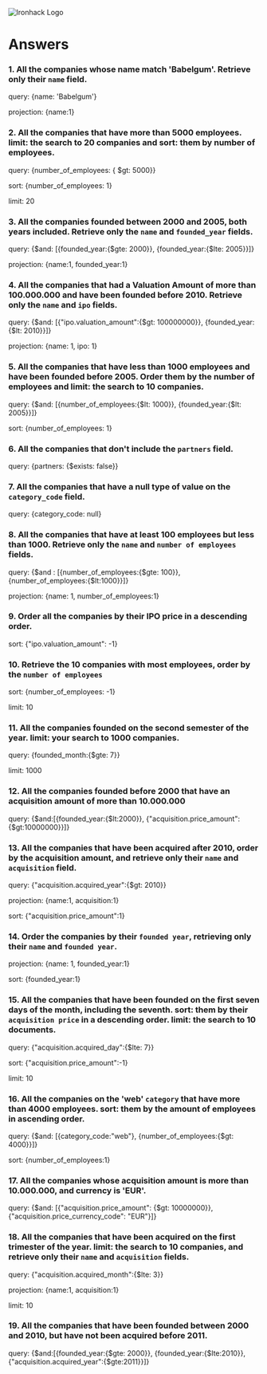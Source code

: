 ![Ironhack Logo](https://i.imgur.com/1QgrNNw.png)

# Answers

### 1. All the companies whose name match 'Babelgum'. Retrieve only their `name` field.

query:  {name: 'Babelgum'}

projection: {name:1}

### 2. All the companies that have more than 5000 employees. limit: the search to 20 companies and sort: them by **number of employees**.

query:  {number_of_employees: { $gt: 5000}}

sort: {number_of_employees: 1}

limit: 20

### 3. All the companies founded between 2000 and 2005, both years included. Retrieve only the `name` and `founded_year` fields.

query:  {$and: [{founded_year:{$gte: 2000}}, {founded_year:{$lte: 2005}}]}

projection: {name:1, founded_year:1}

### 4. All the companies that had a Valuation Amount of more than 100.000.000 and have been founded before 2010. Retrieve only the `name` and `ipo` fields.

query:  {$and: [{"ipo.valuation_amount":{$gt: 100000000}}, {founded_year: {$lt: 2010}}]}

projection: {name: 1, ipo: 1}

### 5. All the companies that have less than 1000 employees and have been founded before 2005. Order them by the number of employees and limit: the search to 10 companies.

query:  {$and: [{number_of_employees:{$lt: 1000}}, {founded_year:{$lt: 2005}}]}

sort: {number_of_employees: 1}

### 6. All the companies that don't include the `partners` field.

query:  {partners: {$exists: false}}


### 7. All the companies that have a null type of value on the `category_code` field.

query:  {category_code: null}

### 8. All the companies that have at least 100 employees but less than 1000. Retrieve only the `name` and `number of employees` fields.

query:  {$and : [{number_of_employees:{$gte: 100}}, {number_of_employees:{$lt:1000}}]}

projection: {name: 1, number_of_employees:1}

### 9. Order all the companies by their IPO price in a descending order.

sort: {"ipo.valuation_amount": -1}

### 10. Retrieve the 10 companies with most employees, order by the `number of employees`

sort: {number_of_employees: -1}

limit: 10

### 11. All the companies founded on the second semester of the year. limit: your search to 1000 companies.

query:  {founded_month:{$gte: 7}}

limit: 1000

### 12. All the companies founded before 2000 that have an acquisition amount of more than 10.000.000

query:  {$and:[{founded_year:{$lt:2000}}, {"acquisition.price_amount":{$gt:10000000}}]}

### 13. All the companies that have been acquired after 2010, order by the acquisition amount, and retrieve only their `name` and `acquisition` field.

query:  {"acquisition.acquired_year":{$gt: 2010}}

projection: {name:1, acquisition:1}

sort: {"acquisition.price_amount":1}

### 14. Order the companies by their `founded year`, retrieving only their `name` and `founded year`.

projection: {name: 1, founded_year:1}

sort: {founded_year:1}

### 15. All the companies that have been founded on the first seven days of the month, including the seventh. sort: them by their `acquisition price` in a descending order. limit: the search to 10 documents.

query:  {"acquisition.acquired_day":{$lte: 7}}

sort: {"acquisition.price_amount":-1}

limit: 10

### 16. All the companies on the 'web' `category` that have more than 4000 employees. sort: them by the amount of employees in ascending order.

query:  {$and: [{category_code:"web"}, {number_of_employees:{$gt: 4000}}]}

sort: {number_of_employees:1}

### 17. All the companies whose acquisition amount is more than 10.000.000, and currency is 'EUR'.

query:  {$and: [{"acquisition.price_amount": {$gt: 10000000}}, {"acquisition.price_currency_code": "EUR"}]}

### 18. All the companies that have been acquired on the first trimester of the year. limit: the search to 10 companies, and retrieve only their `name` and `acquisition` fields.

query:  {"acquisition.acquired_month":{$lte: 3}}

projection: {name:1, acquisition:1}

limit: 10

### 19. All the companies that have been founded between 2000 and 2010, but have not been acquired before 2011.

query:  {$and:[{founded_year:{$gte: 2000}}, {founded_year:{$lte:2010}}, {"acquisition.acquired_year":{$gte:2011}}]}